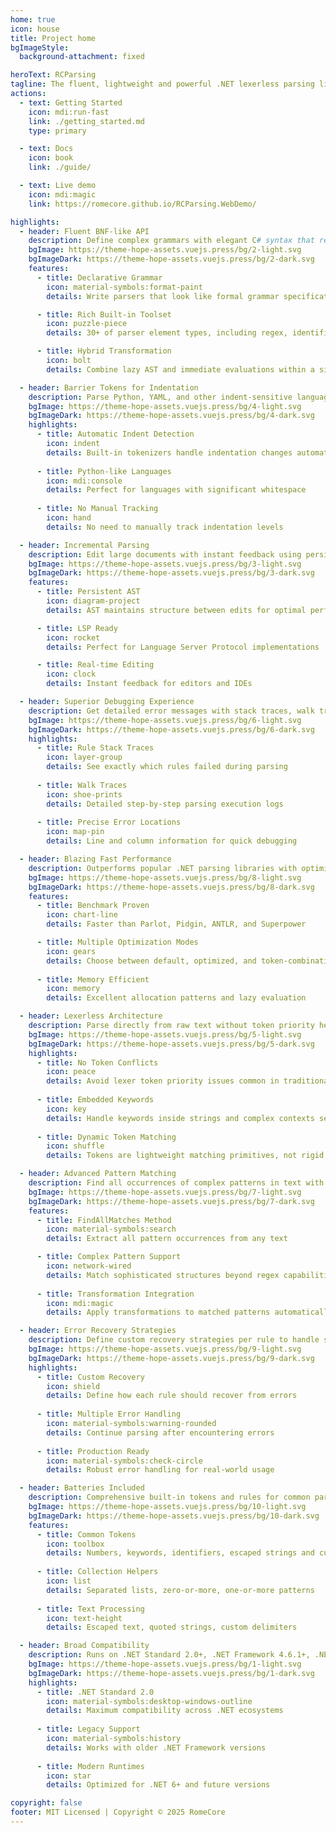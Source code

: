 ```yaml
---
home: true
icon: house
title: Project home
bgImageStyle:
  background-attachment: fixed

heroText: RCParsing
tagline: The fluent, lightweight and powerful .NET lexerless parsing library for language development (DSL) and data scraping.
actions:
  - text: Getting Started
    icon: mdi:run-fast
    link: ./getting_started.md
    type: primary

  - text: Docs
    icon: book
    link: ./guide/

  - text: Live demo
    icon: mdi:magic
    link: https://romecore.github.io/RCParsing.WebDemo/

highlights:
  - header: Fluent BNF-like API
    description: Define complex grammars with elegant C# syntax that reads like clean BNF notation.
    bgImage: https://theme-hope-assets.vuejs.press/bg/2-light.svg
    bgImageDark: https://theme-hope-assets.vuejs.press/bg/2-dark.svg
    features:
      - title: Declarative Grammar
        icon: material-symbols:format-paint
        details: Write parsers that look like formal grammar specifications

      - title: Rich Built-in Toolset
        icon: puzzle-piece
        details: 30+ of parser element types, including regex, identifiers, keywords, numbers, escaped strings, separated lists and more

      - title: Hybrid Transformation
        icon: bolt
        details: Combine lazy AST and immediate evaluations within a single parser

  - header: Barrier Tokens for Indentation
    description: Parse Python, YAML, and other indent-sensitive languages with built-in INDENT/DEDENT support.
    bgImage: https://theme-hope-assets.vuejs.press/bg/4-light.svg
    bgImageDark: https://theme-hope-assets.vuejs.press/bg/4-dark.svg
    highlights:
      - title: Automatic Indent Detection
        icon: indent
        details: Built-in tokenizers handle indentation changes automatically
      
      - title: Python-like Languages
        icon: mdi:console
        details: Perfect for languages with significant whitespace
        
      - title: No Manual Tracking
        icon: hand
        details: No need to manually track indentation levels

  - header: Incremental Parsing
    description: Edit large documents with instant feedback using persistent AST and efficient re-parsing.
    bgImage: https://theme-hope-assets.vuejs.press/bg/3-light.svg
    bgImageDark: https://theme-hope-assets.vuejs.press/bg/3-dark.svg
    features:
      - title: Persistent AST
        icon: diagram-project
        details: AST maintains structure between edits for optimal performance

      - title: LSP Ready
        icon: rocket
        details: Perfect for Language Server Protocol implementations

      - title: Real-time Editing
        icon: clock
        details: Instant feedback for editors and IDEs

  - header: Superior Debugging Experience
    description: Get detailed error messages with stack traces, walk traces, and precise source locations.
    bgImage: https://theme-hope-assets.vuejs.press/bg/6-light.svg
    bgImageDark: https://theme-hope-assets.vuejs.press/bg/6-dark.svg
    highlights:
      - title: Rule Stack Traces
        icon: layer-group
        details: See exactly which rules failed during parsing
        
      - title: Walk Traces
        icon: shoe-prints
        details: Detailed step-by-step parsing execution logs
        
      - title: Precise Error Locations
        icon: map-pin
        details: Line and column information for quick debugging

  - header: Blazing Fast Performance
    description: Outperforms popular .NET parsing libraries with optimized modes and efficient memory usage.
    bgImage: https://theme-hope-assets.vuejs.press/bg/8-light.svg
    bgImageDark: https://theme-hope-assets.vuejs.press/bg/8-dark.svg
    features:
      - title: Benchmark Proven
        icon: chart-line
        details: Faster than Parlot, Pidgin, ANTLR, and Superpower

      - title: Multiple Optimization Modes
        icon: gears
        details: Choose between default, optimized, and token-combination modes
        
      - title: Memory Efficient
        icon: memory
        details: Excellent allocation patterns and lazy evaluation

  - header: Lexerless Architecture
    description: Parse directly from raw text without token priority headaches or separate lexer phase.
    bgImage: https://theme-hope-assets.vuejs.press/bg/5-light.svg
    bgImageDark: https://theme-hope-assets.vuejs.press/bg/5-dark.svg
    highlights:
      - title: No Token Conflicts
        icon: peace
        details: Avoid lexer token priority issues common in traditional parsers
        
      - title: Embedded Keywords
        icon: key
        details: Handle keywords inside strings and complex contexts seamlessly
        
      - title: Dynamic Token Matching
        icon: shuffle
        details: Tokens are lightweight matching primitives, not rigid phases

  - header: Advanced Pattern Matching
    description: Find all occurrences of complex patterns in text with detailed AST information.
    bgImage: https://theme-hope-assets.vuejs.press/bg/7-light.svg
    bgImageDark: https://theme-hope-assets.vuejs.press/bg/7-dark.svg
    features:
      - title: FindAllMatches Method
        icon: material-symbols:search
        details: Extract all pattern occurrences from any text

      - title: Complex Pattern Support
        icon: network-wired
        details: Match sophisticated structures beyond regex capabilities
        
      - title: Transformation Integration
        icon: mdi:magic
        details: Apply transformations to matched patterns automatically

  - header: Error Recovery Strategies
    description: Define custom recovery strategies per rule to handle syntax errors gracefully.
    bgImage: https://theme-hope-assets.vuejs.press/bg/9-light.svg
    bgImageDark: https://theme-hope-assets.vuejs.press/bg/9-dark.svg
    highlights:
      - title: Custom Recovery
        icon: shield
        details: Define how each rule should recover from errors
        
      - title: Multiple Error Handling
        icon: material-symbols:warning-rounded
        details: Continue parsing after encountering errors
        
      - title: Production Ready
        icon: material-symbols:check-circle
        details: Robust error handling for real-world usage

  - header: Batteries Included
    description: Comprehensive built-in tokens and rules for common parsing scenarios.
    bgImage: https://theme-hope-assets.vuejs.press/bg/10-light.svg
    bgImageDark: https://theme-hope-assets.vuejs.press/bg/10-dark.svg
    features:
      - title: Common Tokens
        icon: toolbox
        details: Numbers, keywords, identifiers, escaped strings and custom tokens
        
      - title: Collection Helpers
        icon: list
        details: Separated lists, zero-or-more, one-or-more patterns
        
      - title: Text Processing
        icon: text-height
        details: Escaped text, quoted strings, custom delimiters

  - header: Broad Compatibility
    description: Runs on .NET Standard 2.0+, .NET Framework 4.6.1+, .NET 6.0, and .NET 8.0.
    bgImage: https://theme-hope-assets.vuejs.press/bg/1-light.svg
    bgImageDark: https://theme-hope-assets.vuejs.press/bg/1-dark.svg
    highlights:
      - title: .NET Standard 2.0
        icon: material-symbols:desktop-windows-outline
        details: Maximum compatibility across .NET ecosystems
        
      - title: Legacy Support
        icon: material-symbols:history
        details: Works with older .NET Framework versions
        
      - title: Modern Runtimes
        icon: star
        details: Optimized for .NET 6+ and future versions

copyright: false
footer: MIT Licensed | Copyright © 2025 RomeCore
---
```

